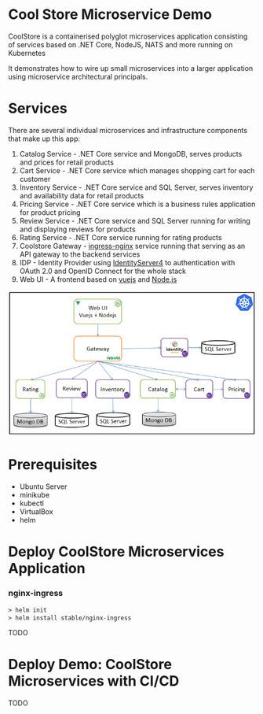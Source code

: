 # Cool Store Microservice Demo

CoolStore is a containerised polyglot microservices application consisting of services based on .NET Core, NodeJS, NATS and more running on Kubernetes

It demonstrates how to wire up small microservices into a larger application using microservice architectural principals.

# Services

There are several individual microservices and infrastructure components that make up this app:

1.  Catalog Service - .NET Core service and MongoDB, serves products and prices for retail products
2.  Cart Service - .NET Core service which manages shopping cart for each customer
3.  Inventory Service - .NET Core service and SQL Server, serves inventory and availability data for retail products
4.  Pricing Service - .NET Core service which is a business rules application for product pricing
5.  Review Service - .NET Core service and SQL Server running for writing and displaying reviews for products
6.  Rating Service - .NET Core service running for rating products
7.  Coolstore Gateway - [ingress-nginx](https://github.com/kubernetes/ingress-nginx) service running that serving as an API gateway to the backend services
8.  IDP - Identity Provider using [IdentityServer4](https://github.com/IdentityServer/IdentityServer4) to authentication with OAuth 2.0 and OpenID Connect for the whole stack
9.  Web UI - A frontend based on [vuejs](https://vuejs.org/) and [Node.js](https://nodejs.org)

![Architecture Screenshot](assets/images/arch-diagram.png?raw=true 'Architecture Diagram')

# Prerequisites

- Ubuntu Server
- minikube
- kubectl
- VirtualBox
- helm

# Deploy CoolStore Microservices Application

### nginx-ingress

```
> helm init
> helm install stable/nginx-ingress
```

TODO

# Deploy Demo: CoolStore Microservices with CI/CD

TODO
